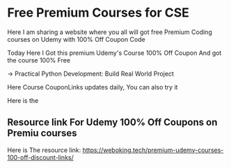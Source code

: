 
# Free Premium Courses for CSE

Here I am sharing a website where you all will got free Premium Coding courses on Udemy with 100% Off Coupon Code

Today Here I Got  this premium Udemy's Course 100% Off Coupon And got the course 100% Free

-> Practical Python Development: Build Real World Project

Here Course CouponLinks updates daily, You can also try it

Here is the 


## Resource link For Udemy 100% Off Coupons on Premiu courses

Here is The resource link: https://weboking.tech/premium-udemy-courses-100-off-discount-links/

